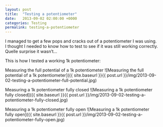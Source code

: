 ```yaml
---
layout: post
title:  "Testing a potentiometer"
date:   2013-09-02 02:00:00 +0000
categories: Testing
permalink: testing-a-potentiometer
---
```

I managed to get a few pops and cracks out of a potentiometer I was using. I thought I needed to know how to test to see if it was still working correctly. Quelle surprise it wasn’t…

This is how I tested a working 1k potentiometer:


Measuring the full potential of a 1k potentiometer
![Measuring the full potential of a 1k potentiometer]({{ site.baseurl }}{{ post.url }}/img/2013-09-02-testing-a-potentiometer-full-potential.jpg)

Measuring a 1k potentiometer fully closed
![Measuring a 1k potentiometer fully closed]({{ site.baseurl }}{{ post.url }}/img/2013-09-02-testing-a-potentiometer-fully-closed.jpg)

Measuring a 1k potentiometer fully open
![Measuring a 1k potentiometer fully open]({{ site.baseurl }}{{ post.url }}/img/2013-09-02-testing-a-potentiometer-fully-open.jpg)

